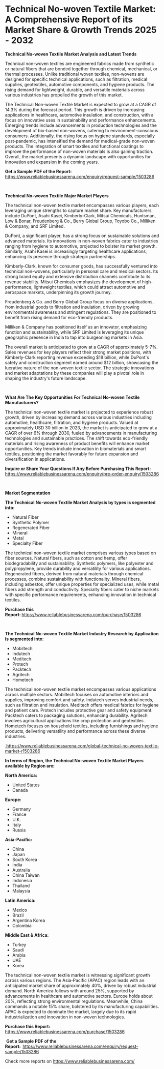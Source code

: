 <p><h1>Technical No-woven Textile Market: A Comprehensive Report of its Market Share & Growth Trends 2025 - 2032</h1></p><p><strong>Technical No-woven Textile Market Analysis and Latest Trends</strong></p>
<p><p>Technical non-woven textiles are engineered fabrics made from synthetic or natural fibers that are bonded together through chemical, mechanical, or thermal processes. Unlike traditional woven textiles, non-wovens are designed for specific technical applications, such as filtration, medical supplies, geotextiles, automotive components, and hygiene products. The rising demand for lightweight, durable, and versatile materials across various industries has propelled the growth of this market.</p><p>The Technical Non-woven Textile Market is expected to grow at a CAGR of 14.3% during the forecast period. This growth is driven by increasing applications in healthcare, automotive insulation, and construction, with a focus on innovative uses in sustainability and performance enhancements. Emerging trends include advancements in production technologies and the development of bio-based non-wovens, catering to environment-conscious consumers. Additionally, the rising focus on hygiene standards, especially post-pandemic, has intensified the demand for medical-grade non-woven products. The integration of smart textiles and functional coatings to improve the performance of non-woven materials is also gaining traction. Overall, the market presents a dynamic landscape with opportunities for innovation and expansion in the coming years.</p></p>
<p><strong>Get a Sample PDF of the Report:&nbsp;</strong> <a href="https://www.reliablebusinessarena.com/enquiry/request-sample/1503286?utm_campaign=1990&utm_medium=2&utm_source=Github&utm_content=ia&utm_term=23032025&utm_id=technical-no-woven-textile">https://www.reliablebusinessarena.com/enquiry/request-sample/1503286</a></p>
<p>&nbsp;</p>
<p><strong>Technical No-woven Textile Major Market Players</strong></p>
<p><p>The technical non-woven textile market encompasses various players, each leveraging unique strengths to capture market share. Key manufacturers include DuPont, Asahi Kasei, Kimberly-Clark, Mitsui Chemicals, Huntsman, Low & Bonar, Freudenberg & Co., Berry Global Group, Toyobo Co., Milliken & Company, and SRF Limited.</p><p>DuPont, a significant player, has a strong focus on sustainable solutions and advanced materials. Its innovations in non-woven fabrics cater to industries ranging from hygiene to automotive, projected to bolster its market growth. Similarly, Asahi Kasei is increasingly targeting healthcare applications, enhancing its presence through strategic partnerships.</p><p>Kimberly-Clark, known for consumer goods, has successfully ventured into technical non-wovens, particularly in personal care and medical sectors. Its strong brand equity and extensive distribution channels contribute to its revenue stability. Mitsui Chemicals emphasizes the development of high-performance, lightweight textiles, which could attract automotive and aerospace markets, underpinning its growth journey.</p><p>Freudenberg & Co. and Berry Global Group focus on diverse applications, from industrial goods to filtration and insulation, driven by growing environmental awareness and stringent regulations. They are positioned to benefit from rising demand for eco-friendly products.</p><p>Milliken & Company has positioned itself as an innovator, emphasizing function and sustainability, while SRF Limited is leveraging its unique geographic presence in India to tap into burgeoning markets in Asia.</p><p>The overall market is anticipated to grow at a CAGR of approximately 5-7%. Sales revenues for key players reflect their strong market positions, with Kimberly-Clark reporting revenue exceeding $18 billion, while DuPont's safety and construction segment earned around $12 billion, showcasing the lucrative nature of the non-woven textile sector. The strategic innovations and market adaptations by these companies will play a pivotal role in shaping the industry's future landscape.</p></p>
<p>&nbsp;</p>
<p><strong>What Are The Key Opportunities For Technical No-woven Textile Manufacturers?</strong></p>
<p><p>The technical non-woven textile market is projected to experience robust growth, driven by increasing demand across various industries including automotive, healthcare, filtration, and hygiene products. Valued at approximately USD 30 billion in 2023, the market is anticipated to grow at a CAGR of over 6% through 2030, fueled by advancements in manufacturing technologies and sustainable practices. The shift towards eco-friendly materials and rising awareness of product benefits will enhance market opportunities. Key trends include innovation in biomaterials and smart textiles, positioning the market favorably for future expansion and diversification in applications.</p></p>
<p><strong>Inquire or Share Your Questions If Any Before Purchasing This Report:</strong> <a href="https://www.reliablebusinessarena.com/enquiry/pre-order-enquiry/1503286?utm_campaign=1990&utm_medium=2&utm_source=Github&utm_content=ia&utm_term=23032025&utm_id=technical-no-woven-textile">https://www.reliablebusinessarena.com/enquiry/pre-order-enquiry/1503286</a></p>
<p>&nbsp;</p>
<p><strong>Market Segmentation</strong></p>
<p><strong>The Technical No-woven Textile Market Analysis by types is segmented into:</strong></p>
<p><ul><li>Natural Fiber</li><li>Synthetic Polymer</li><li>Regenerated Fiber</li><li>Mineral</li><li>Metal</li><li>Specialty Fiber</li></ul></p>
<p><p>The technical non-woven textile market comprises various types based on fiber sources. Natural fibers, such as cotton and hemp, offer biodegradability and sustainability. Synthetic polymers, like polyester and polypropylene, provide durability and versatility for various applications. Regenerated fibers, derived from natural materials through chemical processes, combine sustainability with functionality. Mineral fibers, including asbestos, offer unique properties for specialized uses, while metal fibers add strength and conductivity. Specialty fibers cater to niche markets with specific performance requirements, enhancing innovation in technical textiles.</p></p>
<p><strong>Purchase this Report:&nbsp;</strong><a href="https://www.reliablebusinessarena.com/purchase/1503286?utm_campaign=1990&utm_medium=2&utm_source=Github&utm_content=ia&utm_term=23032025&utm_id=technical-no-woven-textile">https://www.reliablebusinessarena.com/purchase/1503286</a></p>
<p>&nbsp;</p>
<p><strong>The Technical No-woven Textile Market Industry Research by Application is segmented into:</strong></p>
<p><ul><li>Mobiltech</li><li>Indutech</li><li>Meditech</li><li>Protech</li><li>Packtech</li><li>Agritech</li><li>Hometech</li></ul></p>
<p><p>The technical non-woven textile market encompasses various applications across multiple sectors. Mobiltech focuses on automotive interiors and supplies, improving comfort and safety. Indutech serves industrial needs, such as filtration and insulation. Meditech offers medical fabrics for hygiene and patient care. Protech includes protective gear and safety equipment. Packtech caters to packaging solutions, enhancing durability. Agritech involves agricultural applications like crop protection and geotextiles. Hometech focuses on household textiles, including furnishings and hygiene products, delivering versatility and performance across these diverse industries.</p></p>
<p><a href="https://www.reliablebusinessarena.com/global-technical-no-woven-textile-market-r1503286?utm_campaign=1990&utm_medium=2&utm_source=Github&utm_content=ia&utm_term=23032025&utm_id=technical-no-woven-textile">&nbsp;https://www.reliablebusinessarena.com/global-technical-no-woven-textile-market-r1503286</a></p>
<p><strong>In terms of Region, the Technical No-woven Textile Market Players available by Region are:</strong></p>
<p>
    <p> <strong> North America: </strong>
        <ul>
            <li>United States</li>
            <li>Canada</li>
        </ul>
        </p> 
    <p> <strong> Europe: </strong>
        <ul>
            <li>Germany</li>
            <li>France</li>
            <li>U.K.</li>
            <li>Italy</li>
            <li>Russia</li>
        </ul>
        </p> 
    <p> <strong> Asia-Pacific: </strong>
        <ul>
            <li>China</li>
            <li>Japan</li>
            <li>South Korea</li>
            <li>India</li>
            <li>Australia</li>
            <li>China Taiwan</li>
            <li>Indonesia</li>
            <li>Thailand</li>
            <li>Malaysia</li>
        </ul>
        </p> 
    <p> <strong> Latin America: </strong>
        <ul>
            <li>Mexico</li>
            <li>Brazil</li>
            <li>Argentina Korea</li>
            <li>Colombia</li>
        </ul>
        </p> 
    <p> <strong> Middle East & Africa: </strong>
        <ul>
            <li>Turkey</li>
            <li>Saudi</li>
            <li>Arabia</li>
            <li>UAE</li>
            <li>Korea</li>
        </ul>
    </p>
    </p>
<p><p>The technical non-woven textile market is witnessing significant growth across various regions. The Asia-Pacific (APAC) region leads with an anticipated market share of approximately 40%, driven by robust industrial demand. North America follows with around 25%, supported by advancements in healthcare and automotive sectors. Europe holds about 20%, reflecting strong environmental regulations. Meanwhile, China commands a notable 15% share, bolstered by its manufacturing capabilities. APAC is expected to dominate the market, largely due to its rapid industrialization and innovation in non-woven technologies.</p></p>
<p><strong>Purchase this Report: </strong><a href="https://www.reliablebusinessarena.com/purchase/1503286?utm_campaign=1990&utm_medium=2&utm_source=Github&utm_content=ia&utm_term=23032025&utm_id=technical-no-woven-textile">https://www.reliablebusinessarena.com/purchase/1503286</a></p>
<p>&nbsp;<strong>Get a Sample PDF of the Report:&nbsp;&nbsp;</strong><a href="https://www.reliablebusinessarena.com/enquiry/request-sample/1503286?utm_campaign=1990&utm_medium=2&utm_source=Github&utm_content=ia&utm_term=23032025&utm_id=technical-no-woven-textile">https://www.reliablebusinessarena.com/enquiry/request-sample/1503286</a></p>
<p><strong></strong></p>
<p>Check more reports on <a href="https://www.reliablebusinessarena.com/?utm_campaign=1990&utm_medium=2&utm_source=Github&utm_content=ia&utm_term=23032025&utm_id=technical-no-woven-textile">https://www.reliablebusinessarena.com/</a></p>